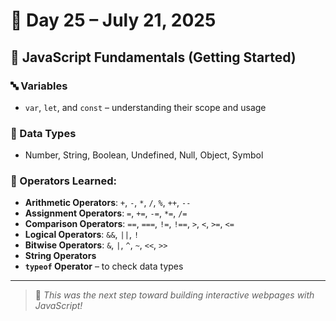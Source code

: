 # 📅 Day 25 – July 21, 2025

## 📘 JavaScript Fundamentals (Getting Started)

### 🔤 Variables
- `var`, `let`, and `const` – understanding their scope and usage

### 🔢 Data Types
- Number, String, Boolean, Undefined, Null, Object, Symbol

### 🔧 Operators Learned:
- **Arithmetic Operators**: `+`, `-`, `*`, `/`, `%`, `++`, `--`
- **Assignment Operators**: `=`, `+=`, `-=`, `*=`, `/=`
- **Comparison Operators**: `==`, `===`, `!=`, `!==`, `>`, `<`, `>=`, `<=`
- **Logical Operators**: `&&`, `||`, `!`
- **Bitwise Operators**: `&`, `|`, `^`, `~`, `<<`, `>>`
- **String Operators**
- **`typeof` Operator** – to check data types

---

> 🧠 *This was the next step toward building interactive webpages with JavaScript!*
